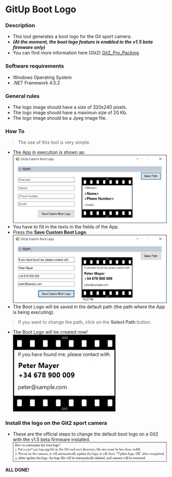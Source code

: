 # GitUp Boot Logo

### Description
* This tool generates a boot logo for the Git sport camera.
* ***(At the moment, the boot logo feature is enabled in the v1.5 beta firmware only)***
* You can find more information here [Git2] [Git2_Pro_Packing]

### Software requirements
* Windows Operating System
* .NET Framework 4.5.2

### General rules
* The logo image should have a size of 320x240 pixels.
* The logo image should have a maximun size of 20 Kb.
* The logo image should be a Jpeg image file.

### How To
> The use of this tool is very simple.
* The App in execution is shown as:
<a><img src="0001.png?raw=true"></a>
* You have to fill in the texts in the fields of the App.
* Press the **Save Custom Boot Logo**.
<a><img src="0002.png?raw=true"></a>
* The Boot Logo will be saved in the default path (the path where the App is being executing).
> If you want to change the path, click on the **Select Path** button.
* The Boot Logo will be created now!
<a><img src="0003.png?raw=true"></a>

### Install the logo on the Git2 sport camera
* These are the official steps to change the default boot logo on a Git2 with the v1.5 beta firmware installed.
<a><img src="0004.png?raw=true"></a>

**ALL DONE!**

[Git2_Pro_Packing]: <http://www.gitup.com/en/home/12-gitup-git2-pro-action-camera.html>
